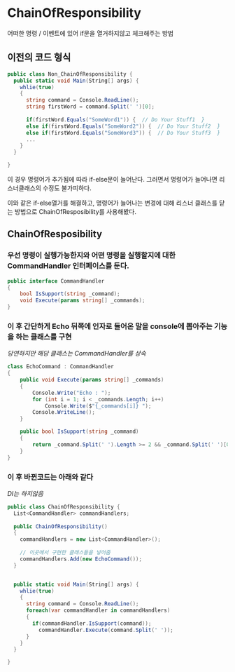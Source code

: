 # ChainOfResponsibility
어떠한 명령 / 이벤트에 있어 if문을 열거하지않고 체크해주는 방법


## 이전의 코드 형식

```csharp
public class Non_ChainOfResponsibility {
  public static void Main(String[] args) {
    whlie(true)
    {
      string command = Console.ReadLine();
      string firstWord = command.Split(' ')[0];
      
      if(firstWord.Equals("SomeWord1")) {  // Do Your Stuff1  }
      else if(firstWord.Equals("SomeWord2")) {  // Do Your Stuff2  }
      else if(firstWord.Equals("SomeWord3")) {  // Do Your Stuff3  }
      ...
    }
  }

}
```


이 경우 명령어가 추가됨에 따라 if-else문이 늘어난다. 그러면서 명령어가 늘어나면 리스너클래스의 수정도 불가피하다.

이와 같은 if-else열거를 해결하고, 명령어가 늘어나는 변경에 대해 리스너 클래스를 닫는 방법으로 ChainOfResposibility를 사용해봤다.

## ChainOfResposibility
### 우선 명령이 실행가능한지와 어떤 명령을 실행할지에 대한 CommandHandler 인터페이스를 둔다.
```csharp
public interface CommandHandler
{
    bool IsSupport(string _command);
    void Execute(params string[] _commands);
}
```

### 이 후 간단하게 Echo 뒤쪽에 인자로 들어온 말을 console에 뽑아주는 기능을 하는 클래스를 구현
*당연하지만 해당 클래스는 CommandHandler를 상속*
```csharp
class EchoCommand : CommandHandler
{
    public void Execute(params string[] _commands)
    {
        Console.Write("Echo : ");
        for (int i = 1; i < _commands.Length; i++)
            Console.Write($"{_commands[i]} ");
        Console.WriteLine();
    }

    public bool IsSupport(string _command)
    {
        return _command.Split(' ').Length >= 2 && _command.Split(' ')[0].Equals("Echo");
    }
}
```

### 이 후 바뀐코드는 아래와 같다
*DI는 하지않음*


```csharp
public class ChainOfResponsibility {
  List<CommandHandler> commandHandlers;
  
  public ChainOfResponsibility()
  {
    commandHandlers = new List<CommandHandler>();
    
    // 이곳에서 구현한 클래스들을 넣어줌
    commandHandlers.Add(new EchoCommand());
  }


  public static void Main(String[] args) {
    whlie(true)
    {
      string command = Console.ReadLine();
      foreach(var commandHandler in commandHandlers)
      {
        if(commandHandler.IsSupport(command));
          commandHandler.Execute(command.Split(' '));
      }
    }
  }

}
```
